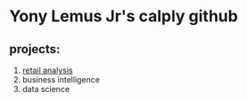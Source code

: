 # Yony Lemus Jr's calply github
## projects:

1. [retail analysis](https://linkmehere.com)
2. business intelligence
3. data science
